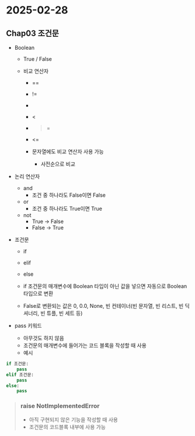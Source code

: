 # 2025-02-28

## Chap03 조건문

- Boolean
    - True / False

    - 비교 연산자
        - ==
        - !=
        - >
        - <
        - >=
        - <=

        - 문자열에도 비교 연산자 사용 가능
            - 사전순으로 비교

- 논리 연산자
    - and
        - 조건 중 하나라도 False이면 False
    - or
        - 조건 중 하나라도 True이면 True
    - not
        - True -> False
        - False -> True

- 조건문
    - if
    - elif
    - else

    - if 조건문의 매개변수에 Boolean 타입이 아닌 값을 넣으면 자동으로 Boolean 타입으로 변환
    - False로 변환되는 값은 0, 0.0, None, 빈 컨테이너(빈 문자열, 빈 리스트, 빈 딕셔너리, 빈 튜플, 빈 세트 등)

- pass 키워드
    - 아무것도 하지 않음
    - 조건문의 매개변수에 들어가는 코드 블록을 작성할 때 사용
    - 예시

```python
if 조건문:
    pass
elif 조건문:
    pass
else:
    pass
```

> ### raise NotImplementedError
> - 아직 구현되지 않은 기능을 작성할 때 사용  
> - 조건문의 코드블록 내부에 사용 가능
